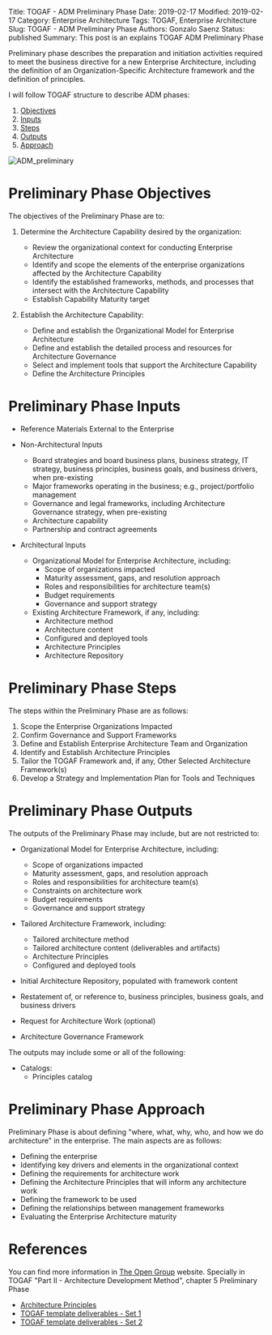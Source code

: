 Title: TOGAF - ADM Preliminary Phase
Date: 2019-02-17
Modified: 2019-02-17
Category: Enterprise Architecture
Tags: TOGAF, Enterprise Architecture
Slug: TOGAF - ADM Preliminary Phase
Authors: Gonzalo Saenz
Status: published
Summary: This post is an explains TOGAF ADM Preliminary Phase

Preliminary phase describes the preparation and initiation activities required to meet the business directive for a new Enterprise Architecture, including the definition of an Organization-Specific Architecture framework and the definition of principles.

I will follow TOGAF structure to describe ADM phases:

1. [Objectives](#objectives)
2. [Inputs](#inputs)
3. [Steps](#steps)
4. [Outputs](#outputs)
4. [Approach](#approach)

![ADM_preliminary][]

# Preliminary Phase Objectives <a name="objectives"></a>

The objectives of the Preliminary Phase are to:

1. Determine the Architecture Capability desired by the organization:

    * Review the organizational context for conducting Enterprise Architecture
    * Identify and scope the elements of the enterprise organizations affected by the Architecture Capability
    * Identify the established frameworks, methods, and processes that intersect with the Architecture Capability
    * Establish Capability Maturity target

2. Establish the Architecture Capability:
    * Define and establish the Organizational Model for Enterprise Architecture
    * Define and establish the detailed process and resources for Architecture Governance
    * Select and implement tools that support the Architecture Capability
    * Define the Architecture Principles

# Preliminary Phase Inputs <a name="inputs"></a>

* Reference Materials External to the Enterprise
* Non-Architectural Inputs

    * Board strategies and board business plans, business strategy, IT strategy, business principles, business goals, and business drivers, when pre-existing
    * Major frameworks operating in the business; e.g., project/portfolio management
    * Governance and legal frameworks, including Architecture Governance strategy, when pre-existing
    * Architecture capability
    * Partnership and contract agreements

* Architectural Inputs

    * Organizational Model for Enterprise Architecture, including:
        * Scope of organizations impacted
        * Maturity assessment, gaps, and resolution approach
        * Roles and responsibilities for architecture team(s)
        * Budget requirements
        * Governance and support strategy
    * Existing Architecture Framework, if any, including:
        * Architecture method
        * Architecture content
        * Configured and deployed tools
        * Architecture Principles
        * Architecture Repository


# Preliminary Phase Steps <a name="steps"></a>

The steps within the Preliminary Phase are as follows:

1. Scope the Enterprise Organizations Impacted
2. Confirm Governance and Support Frameworks
3. Define and Establish Enterprise Architecture Team and Organization
4. Identify and Establish Architecture Principles
5. Tailor the TOGAF Framework and, if any, Other Selected Architecture Framework(s)
6. Develop a Strategy and Implementation Plan for Tools and Techniques

# Preliminary Phase Outputs <a name="outputs"></a>

The outputs of the Preliminary Phase may include, but are not restricted to:

* Organizational Model for Enterprise Architecture, including:

    * Scope of organizations impacted
    * Maturity assessment, gaps, and resolution approach
    * Roles and responsibilities for architecture team(s)
    * Constraints on architecture work
    * Budget requirements
    * Governance and support strategy
* Tailored Architecture Framework, including:

    * Tailored architecture method
    * Tailored architecture content (deliverables and  artifacts)
    * Architecture Principles
    * Configured and deployed tools

* Initial Architecture Repository, populated with framework content
* Restatement of, or reference to, business principles, business  goals, and business drivers
* Request for Architecture Work (optional)
* Architecture Governance Framework

The outputs may include some or all of the following:

* Catalogs:
    - Principles catalog

# Preliminary Phase Approach <a name="approach"></a>

Preliminary Phase is about defining "where, what, why, who, and how we do architecture" in the enterprise. The main aspects are as follows:

* Defining the enterprise
* Identifying key drivers and elements in the organizational context
* Defining the requirements for architecture work
* Defining the Architecture Principles that will inform any architecture work
* Defining the framework to be used
* Defining the relationships between management frameworks
* Evaluating the Enterprise Architecture maturity


# References

You can find more information in [The Open Group][togaf_preliminary] website. Specially in TOGAF "Part II - Architecture Development Method", chapter 5 Preliminary Phase

* [Architecture Principles][principles]
* [TOGAF template deliverables - Set 1][togaf_deliverables1]
* [TOGAF template deliverables - Set 2][togaf_deliverables2]

<!-- Links -->

[togaf_preliminary]: http://pubs.opengroup.org/architecture/togaf92-doc/arch/chap05.html "Chapter 5 Preliminary Phase"
[ADM_preliminary]: /images/prelim.png "ADM Preliminary Phase"
[principles]: http://pubs.opengroup.org/architecture/togaf92-doc/arch/chap20.html#tag_20 "Architecture Principles"
[togaf_deliverables1]: https://publications.opengroup.org/i092 "TOGAF 9 template deliverables - set 1"
[togaf_deliverables2]: https://publications.opengroup.org/i093 "TOGAF 9 template deliverables - set 2"
